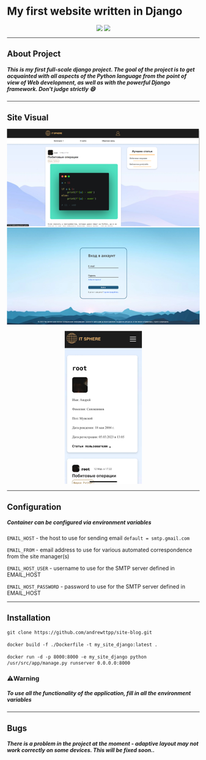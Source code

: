 # My first website written in Django

<p align="center">
<a href="https://github.com/simple-icons/simple-icons/actions?query=workflow%3AVerify+branch%3Adevelop"><img src="https://img.shields.io/badge/python-v3.9-blue.svg"/></a>
<a href="https://github.com/simple-icons/simple-icons/actions?query=workflow%3AVerify+branch%3Adevelop"><img src="https://img.shields.io/badge/django-v4.1-green.svg"/></a>
</p>

-----
## About Project
<h5>This is my first full-scale django project. The goal of the project is to get acquainted with all aspects of the Python language from the point of view of Web development, as well as with the powerful Django framework. Don't judge strictly 😄</h2>

-----

## Site Visual

![image_1.png](readme_files/image_1.png)
![image_2.png](readme_files/image_2.png)
<p align="center">
<img alt="image_3.png" height="400" src="readme_files/image_3.jpg"/>
</p>

-----
## Configuration 
<h5>Container can be configured via environment variables</h5>

`EMAIL_HOST` - the host to use for sending email `default = smtp.gmail.com`

`EMAIL_FROM` - email address to use for various automated correspondence from the site manager(s)

`EMAIL_HOST_USER` - username to use for the SMTP server defined in EMAIL_HOST

`EMAIL_HOST_PASSWORD` - password to use for the SMTP server defined in EMAIL_HOST

-----

## Installation

```
git clone https://github.com/andrewttpp/site-blog.git

docker build -f ./Dockerfile -t my_site_django:latest .

docker run -d -p 8000:8000 -e my_site_django python /usr/src/app/manage.py runserver 0.0.0.0:8000
```

### ⚠️Warning

<h5>To use all the functionality of the application, fill in all the environment variables</h5>

-----

## Bugs
<h5>There is a problem in the project at the moment - adaptive layout may not work correctly on some devices. This will be fixed soon..</h5>
